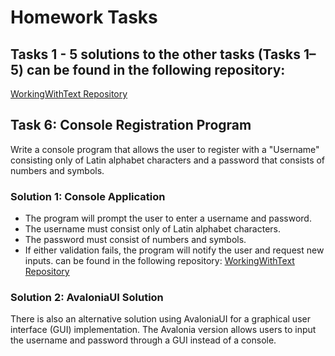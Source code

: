 # Homework Tasks

## Tasks 1 - 5 solutions to the other tasks (Tasks 1–5) can be found in the following repository:
[WorkingWithText Repository](https://github.com/yanamak89/WorkingWithText/tree/master)

## Task 6: Console Registration Program
Write a console program that allows the user to register with a "Username" consisting only of Latin alphabet characters and a password that consists of numbers and symbols.

### Solution 1: Console Application
- The program will prompt the user to enter a username and password.
- The username must consist only of Latin alphabet characters.
- The password must consist of numbers and symbols.
- If either validation fails, the program will notify the user and request new inputs.
can be found in the following repository:
[WorkingWithText Repository](https://github.com/yanamak89/WorkingWithText/tree/master)


### Solution 2: AvaloniaUI Solution
There is also an alternative solution using AvaloniaUI for a graphical user interface (GUI) implementation. The Avalonia version allows users to input the username and password through a GUI instead of a console. 

